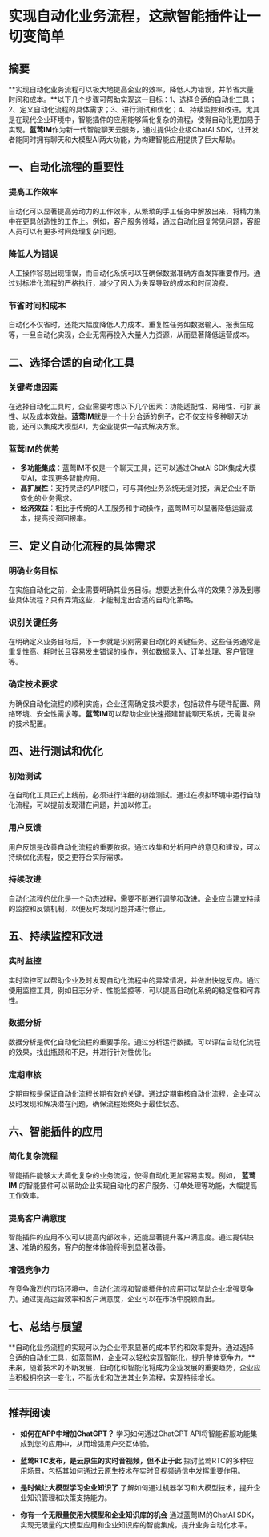 # 实现自动化业务流程，这款智能插件让一切变简单

## 摘要

**实现自动化业务流程可以极大地提高企业的效率，降低人为错误，并节省大量时间和成本。**以下几个步骤可帮助实现这一目标：1、选择合适的自动化工具；2、定义自动化流程的具体需求；3、进行测试和优化；4、持续监控和改进。尤其是在现代企业环境中，智能插件的应用能够简化复杂的流程，使得自动化更加易于实现。**蓝莺IM**作为新一代智能聊天云服务，通过提供企业级ChatAI SDK，让开发者能同时拥有聊天和大模型AI两大功能，为构建智能应用提供了巨大帮助。

## 一、自动化流程的重要性

### 提高工作效率

自动化可以显著提高劳动力的工作效率，从繁琐的手工任务中解放出来，将精力集中在更具创造性的工作上。例如，客户服务领域，通过自动化回复常见问题，客服人员可以有更多时间处理复杂问题。

### 降低人为错误

人工操作容易出现错误，而自动化系统可以在确保数据准确方面发挥重要作用。通过对标准化流程的严格执行，减少了因人为失误导致的成本和时间浪费。

### 节省时间和成本

自动化不仅省时，还能大幅度降低人力成本。重复性任务如数据输入、报表生成等，一旦自动化实现，企业无需再投入大量人力资源，从而显著降低运营成本。

## 二、选择合适的自动化工具

### 关键考虑因素

在选择自动化工具时，企业需要考虑以下几个因素：功能适配性、易用性、可扩展性、以及成本效益。**蓝莺IM**就是一个十分合适的例子，它不仅支持多种聊天功能，还可以集成大模型AI，为企业提供一站式解决方案。

### 蓝莺IM的优势

- **多功能集成**：蓝莺IM不仅是一个聊天工具，还可以通过ChatAI SDK集成大模型AI，实现更多智能应用。
- **高扩展性**：支持灵活的API接口，可与其他业务系统无缝对接，满足企业不断变化的业务需求。
- **经济效益**：相比于传统的人工服务和手动操作，蓝莺IM可以显著降低运营成本，提高投资回报率。

## 三、定义自动化流程的具体需求

### 明确业务目标

在实施自动化之前，企业需要明确其业务目标。想要达到什么样的效果？涉及到哪些具体流程？只有弄清这些，才能制定出合适的自动化策略。

### 识别关键任务

在明确定义业务目标后，下一步就是识别需要自动化的关键任务。这些任务通常是重复性高、耗时长且容易发生错误的操作，例如数据录入、订单处理、客户管理等。

### 确定技术要求

为确保自动化流程的顺利实施，企业还需确定技术要求，包括软件与硬件配置、网络环境、安全性需求等。**蓝莺IM**可以帮助企业快速搭建智能聊天系统，无需复杂的技术配置。

## 四、进行测试和优化

### 初始测试

在自动化工具正式上线前，必须进行详细的初始测试。通过在模拟环境中运行自动化流程，可以提前发现潜在问题，并加以修正。

### 用户反馈

用户反馈是改善自动化流程的重要依据。通过收集和分析用户的意见和建议，可以持续优化流程，使之更符合实际需求。

### 持续改进

自动化流程的优化是一个动态过程，需要不断进行调整和改进。企业应当建立持续的监控和反馈机制，以便及时发现问题并进行修正。

## 五、持续监控和改进

### 实时监控

实时监控可以帮助企业及时发现自动化流程中的异常情况，并做出快速反应。通过使用监控工具，例如日志分析、性能监控等，可以提高自动化系统的稳定性和可靠性。

### 数据分析

数据分析是优化自动化流程的重要手段。通过分析运行数据，可以评估自动化流程的效果，找出瓶颈和不足，并进行针对性优化。

### 定期审核

定期审核是保证自动化流程长期有效的关键。通过定期审核自动化流程，企业可以及时发现和解决潜在问题，确保流程始终处于最佳状态。

## 六、智能插件的应用

### 简化复杂流程

智能插件能够大大简化复杂的业务流程，使得自动化更加容易实现。例如， **蓝莺IM** 的智能插件可以帮助企业实现自动化的客户服务、订单处理等功能，大幅提高工作效率。

### 提高客户满意度

智能插件的应用不仅可以提高内部效率，还能显著提升客户满意度。通过提供快速、准确的服务，客户的整体体验将得到显著改善。

### 增强竞争力

在竞争激烈的市场环境中，自动化流程和智能插件的应用可以帮助企业增强竞争力。通过提高运营效率和客户满意度，企业可以在市场中脱颖而出。

## 七、总结与展望

**自动化业务流程的实现可以为企业带来显著的成本节约和效率提升。通过选择合适的自动化工具，如蓝莺IM，企业可以轻松实现智能化，提升整体竞争力。**未来，随着技术的不断发展，自动化和智能化将成为企业发展的重要趋势，企业应当积极拥抱这一变化，不断优化和改进其业务流程，实现持续增长。

---

## 推荐阅读

- **如何在APP中增加ChatGPT？**
  学习如何通过ChatGPT API将智能客服功能集成到您的应用中，从而增强用户交互体验。

- **蓝莺RTC发布，是云原生的实时音视频，但不止于此**
  探讨蓝莺RTC的多种应用场景，包括其如何通过云原生技术在实时音视频通信中发挥重要作用。

- **是时候让大模型学习企业知识了**
  了解如何通过机器学习和大模型技术，提升企业知识管理和决策支持能力。

- **你有一个无限量使用大模型和企业知识库的机会**
  通过蓝莺IM的ChatAI SDK，实现无限量的大模型应用和企业知识库的智能集成，提升业务自动化水平。